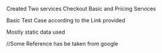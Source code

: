 Created Two services Checkout Basic and Pricing Services

Basic Test Case according to the Link provided

Mostly static data used 

//Some Reference has be taken from google
